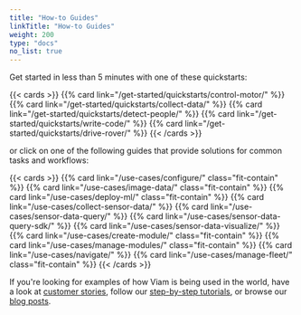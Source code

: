 ```yaml
---
title: "How-to Guides"
linkTitle: "How-to Guides"
weight: 200
type: "docs"
no_list: true
---
```


Get started in less than 5 minutes with one of these quickstarts:

{{< cards >}}
{{% card link="/get-started/quickstarts/control-motor/" %}}
{{% card link="/get-started/quickstarts/collect-data/" %}}
{{% card link="/get-started/quickstarts/detect-people/" %}}
{{% card link="/get-started/quickstarts/write-code/" %}}
{{% card link="/get-started/quickstarts/drive-rover/" %}}
{{< /cards >}}

or click on one of the following guides that provide solutions for common tasks and workflows:

{{< cards >}}
{{% card link="/use-cases/configure/" class="fit-contain" %}}
{{% card link="/use-cases/image-data/" class="fit-contain" %}}
{{% card link="/use-cases/deploy-ml/" class="fit-contain" %}}
{{% card link="/use-cases/collect-sensor-data/" %}}
{{% card link="/use-cases/sensor-data-query/" %}}
{{% card link="/use-cases/sensor-data-query-sdk/" %}}
{{% card link="/use-cases/sensor-data-visualize/" %}}
{{% card link="/use-cases/create-module/" class="fit-contain" %}}
{{% card link="/use-cases/manage-modules/" class="fit-contain" %}}
{{% card link="/use-cases/navigate/" %}}
{{% card link="/use-cases/manage-fleet/" class="fit-contain" %}}
{{< /cards >}}

If you're looking for examples of how Viam is being used in the world, have a look at [customer stories](https://www.viam.com/customers), follow our [step-by-step tutorials](/tutorials/), or browse our [blog posts](https://www.viam.com/blog?categories=Tutorials).
